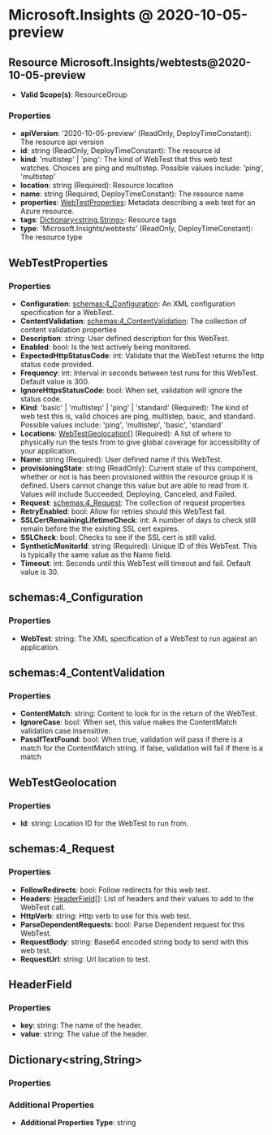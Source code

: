 # Microsoft.Insights @ 2020-10-05-preview

## Resource Microsoft.Insights/webtests@2020-10-05-preview
* **Valid Scope(s)**: ResourceGroup
### Properties
* **apiVersion**: '2020-10-05-preview' (ReadOnly, DeployTimeConstant): The resource api version
* **id**: string (ReadOnly, DeployTimeConstant): The resource id
* **kind**: 'multistep' | 'ping': The kind of WebTest that this web test watches. Choices are ping and multistep. Possible values include: 'ping', 'multistep'
* **location**: string (Required): Resource location
* **name**: string (Required, DeployTimeConstant): The resource name
* **properties**: [WebTestProperties](#webtestproperties): Metadata describing a web test for an Azure resource.
* **tags**: [Dictionary<string,String>](#dictionarystringstring): Resource tags
* **type**: 'Microsoft.Insights/webtests' (ReadOnly, DeployTimeConstant): The resource type

## WebTestProperties
### Properties
* **Configuration**: [schemas:4_Configuration](#schemas4configuration): An XML configuration specification for a WebTest.
* **ContentValidation**: [schemas:4_ContentValidation](#schemas4contentvalidation): The collection of content validation properties
* **Description**: string: User defined description for this WebTest.
* **Enabled**: bool: Is the test actively being monitored.
* **ExpectedHttpStatusCode**: int: Validate that the WebTest returns the http status code provided.
* **Frequency**: int: Interval in seconds between test runs for this WebTest. Default value is 300.
* **IgnoreHttpsStatusCode**: bool: When set, validation will ignore the status code.
* **Kind**: 'basic' | 'multistep' | 'ping' | 'standard' (Required): The kind of web test this is, valid choices are ping, multistep, basic, and standard. Possible values include: 'ping', 'multistep', 'basic', 'standard'
* **Locations**: [WebTestGeolocation](#webtestgeolocation)[] (Required): A list of where to physically run the tests from to give global coverage for accessibility of your application.
* **Name**: string (Required): User defined name if this WebTest.
* **provisioningState**: string (ReadOnly): Current state of this component, whether or not is has been provisioned within the resource group it is defined. Users cannot change this value but are able to read from it. Values will include Succeeded, Deploying, Canceled, and Failed.
* **Request**: [schemas:4_Request](#schemas4request): The collection of request properties
* **RetryEnabled**: bool: Allow for retries should this WebTest fail.
* **SSLCertRemainingLifetimeCheck**: int: A number of days to check still remain before the the existing SSL cert expires.
* **SSLCheck**: bool: Checks to see if the SSL cert is still valid.
* **SyntheticMonitorId**: string (Required): Unique ID of this WebTest. This is typically the same value as the Name field.
* **Timeout**: int: Seconds until this WebTest will timeout and fail. Default value is 30.

## schemas:4_Configuration
### Properties
* **WebTest**: string: The XML specification of a WebTest to run against an application.

## schemas:4_ContentValidation
### Properties
* **ContentMatch**: string: Content to look for in the return of the WebTest.
* **IgnoreCase**: bool: When set, this value makes the ContentMatch validation case insensitive.
* **PassIfTextFound**: bool: When true, validation will pass if there is a match for the ContentMatch string.  If false, validation will fail if there is a match

## WebTestGeolocation
### Properties
* **Id**: string: Location ID for the WebTest to run from.

## schemas:4_Request
### Properties
* **FollowRedirects**: bool: Follow redirects for this web test.
* **Headers**: [HeaderField](#headerfield)[]: List of headers and their values to add to the WebTest call.
* **HttpVerb**: string: Http verb to use for this web test.
* **ParseDependentRequests**: bool: Parse Dependent request for this WebTest.
* **RequestBody**: string: Base64 encoded string body to send with this web test.
* **RequestUrl**: string: Url location to test.

## HeaderField
### Properties
* **key**: string: The name of the header.
* **value**: string: The value of the header.

## Dictionary<string,String>
### Properties
### Additional Properties
* **Additional Properties Type**: string

